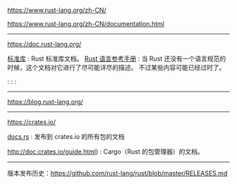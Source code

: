 https://www.rust-lang.org/zh-CN/

https://www.rust-lang.org/zh-CN/documentation.html

---

https://doc.rust-lang.org/

[标准库](https://doc.rust-lang.org/std/) : Rust 标准库文档。
[Rust 语言参考手册](https://doc.rust-lang.org/reference) : 当 Rust 还没有一个语言规范的时候，这个文档对它进行了尽可能详尽的描述。 不过某些内容可能已经过时了。


[]() : 
[]() : 
[]() : 

---

https://blog.rust-lang.org/

---

https://crates.io/

[docs.rs](https://docs.rs/) : 发布到 crates.io 的所有包的文档


http://doc.crates.io/guide.html) : Cargo（Rust 的包管理器）的文档。

---

版本发布历史：https://github.com/rust-lang/rust/blob/master/RELEASES.md